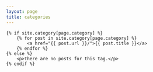 ```yaml
---
layout: page
title: categories
---
```

    {% if site.category[page.category] %}
        {% for post in site.category[page.category] %}
            <a href="{{ post.url }}/">{{ post.title }}</a>
        {% endfor %}
    {% else %}
        <p>There are no posts for this tag.</p>
    {% endif %}
